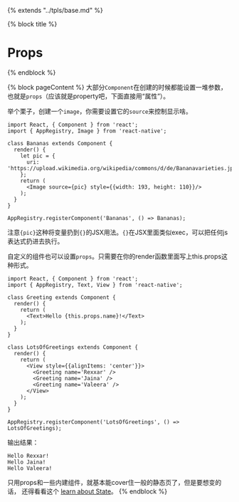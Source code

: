{% extends "../tpls/base.md" %}

{% block title %}
# Props
{% endblock %}

{% block pageContent %}
大部分`Component`在创建的时候都能设置一堆参数，也就是`props`（应该就是property吧，下面直接用“属性”）。

举个栗子，创建一个`image`，你需要设置它的`source`来控制显示啥。
```
import React, { Component } from 'react';
import { AppRegistry, Image } from 'react-native';

class Bananas extends Component {
  render() {
    let pic = {
      uri: 'https://upload.wikimedia.org/wikipedia/commons/d/de/Bananavarieties.jpg'
    };
    return (
      <Image source={pic} style={{width: 193, height: 110}}/>
    );
  }
}

AppRegistry.registerComponent('Bananas', () => Bananas);
```
注意`{pic}`这种将变量扔到`{}`的JSX用法。`{}`在JSX里面类似exec，可以把任何js表达式扔进去执行。

自定义的组件也可以设置`props`。只需要在你的render函数里面写上this.props这种形式。
```
import React, { Component } from 'react';
import { AppRegistry, Text, View } from 'react-native';

class Greeting extends Component {
  render() {
    return (
      <Text>Hello {this.props.name}!</Text>
    );
  }
}

class LotsOfGreetings extends Component {
  render() {
    return (
      <View style={{alignItems: 'center'}}>
        <Greeting name='Rexxar' />
        <Greeting name='Jaina' />
        <Greeting name='Valeera' />
      </View>
    );
  }
}

AppRegistry.registerComponent('LotsOfGreetings', () => LotsOfGreetings);
```
输出结果：
```
Hello Rexxar!
Hello Jaina!
Hello Valeera!
```
只用props和一些内建组件，就基本能cover住一般的静态页了，但是要想变的话，
还得看看这个 [learn about State](docs/basic/state.md)。
{% endblock %}